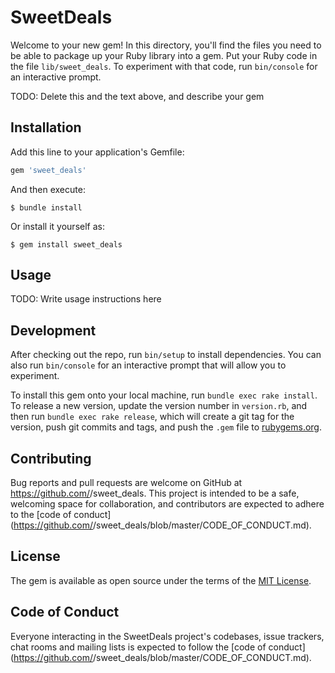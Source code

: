 # SweetDeals

Welcome to your new gem! In this directory, you'll find the files you need to be able to package up your Ruby library into a gem. Put your Ruby code in the file `lib/sweet_deals`. To experiment with that code, run `bin/console` for an interactive prompt.

TODO: Delete this and the text above, and describe your gem

## Installation

Add this line to your application's Gemfile:

```ruby
gem 'sweet_deals'
```

And then execute:

    $ bundle install

Or install it yourself as:

    $ gem install sweet_deals

## Usage

TODO: Write usage instructions here

## Development

After checking out the repo, run `bin/setup` to install dependencies. You can also run `bin/console` for an interactive prompt that will allow you to experiment.

To install this gem onto your local machine, run `bundle exec rake install`. To release a new version, update the version number in `version.rb`, and then run `bundle exec rake release`, which will create a git tag for the version, push git commits and tags, and push the `.gem` file to [rubygems.org](https://rubygems.org).

## Contributing

Bug reports and pull requests are welcome on GitHub at https://github.com/<github username>/sweet_deals. This project is intended to be a safe, welcoming space for collaboration, and contributors are expected to adhere to the [code of conduct](https://github.com/<github username>/sweet_deals/blob/master/CODE_OF_CONDUCT.md).


## License

The gem is available as open source under the terms of the [MIT License](https://opensource.org/licenses/MIT).

## Code of Conduct

Everyone interacting in the SweetDeals project's codebases, issue trackers, chat rooms and mailing lists is expected to follow the [code of conduct](https://github.com/<github username>/sweet_deals/blob/master/CODE_OF_CONDUCT.md).
